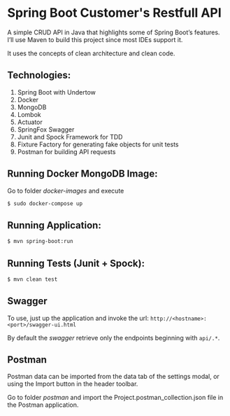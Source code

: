 # Spring Boot Customer's Restfull API
A simple CRUD API in Java that highlights some of Spring Boot’s features. I’ll use Maven to build this project since most IDEs support it.

It uses the concepts of clean architecture and clean code.

## Technologies:
  1. Spring Boot with Undertow
  2. Docker
  3. MongoDB
  4. Lombok
  5. Actuator
  6. SpringFox Swagger
  7. Junit and Spock Framework for TDD
  8. Fixture Factory for generating fake objects for unit tests
  9. Postman for building API requests

## Running Docker MongoDB Image:
Go to folder *docker-images* and execute
```sh
$ sudo docker-compose up
```

## Running Application:
```sh
$ mvn spring-boot:run
```

## Running Tests (Junit + Spock):
```sh
$ mvn clean test
```

## Swagger
To use, just up the application and invoke the url: `http://<hostname>:<port>/swagger-ui.html`

By default the *swagger* retrieve only the endpoints beginning with `api/.*`.

## Postman
Postman data can be imported from the data tab of the settings modal, or using the Import button in the header toolbar.

Go to folder *postman* and import the Project.postman_collection.json file in the Postman application.
